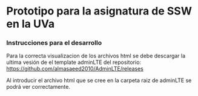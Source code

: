 # Prototipo para la asignatura de SSW en la UVa

### Instrucciones para el desarrollo

Para la correcta visualizacion de los archivos html se debe descargar la ultima vesión de el template adminLTE del repositorio:
https://github.com/almasaeed2010/AdminLTE/releases

Al introducir el archivo html que se cree en la carpeta raiz de adminLTE se podrá ver correctamente.